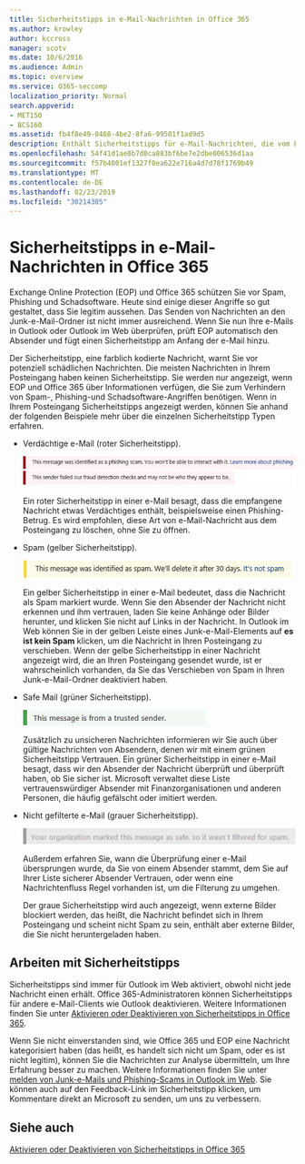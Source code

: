 ```yaml
---
title: Sicherheitstipps in e-Mail-Nachrichten in Office 365
ms.author: krowley
author: kccross
manager: scotv
ms.date: 10/6/2016
ms.audience: Admin
ms.topic: overview
ms.service: O365-seccomp
localization_priority: Normal
search.appverid:
- MET150
- BCS160
ms.assetid: fb4f8e49-0468-4be2-8fa6-99501f1ad9d5
description: Enthält Sicherheitstipps für e-Mail-Nachrichten, die vom EOP-und Office 365-Spamfilter gefiltert werden.
ms.openlocfilehash: 54f41d1ae0b7d0ca883bf6be7e2dbe006536d1aa
ms.sourcegitcommit: f57b4001ef1327f0ea622e716a4d7d78f1769b49
ms.translationtype: MT
ms.contentlocale: de-DE
ms.lasthandoff: 02/23/2019
ms.locfileid: "30214305"
---
```

# <a name="safety-tips-in-email-messages-in-office-365"></a>Sicherheitstipps in e-Mail-Nachrichten in Office 365

Exchange Online Protection (EOP) und Office 365 schützen Sie vor Spam, Phishing und Schadsoftware. Heute sind einige dieser Angriffe so gut gestaltet, dass Sie legitim aussehen. Das Senden von Nachrichten an den Junk-e-Mail-Ordner ist nicht immer ausreichend. Wenn Sie nun Ihre e-Mails in Outlook oder Outlook im Web überprüfen, prüft EOP automatisch den Absender und fügt einen Sicherheitstipp am Anfang der e-Mail hinzu. 
  
Der Sicherheitstipp, eine farblich kodierte Nachricht, warnt Sie vor potenziell schädlichen Nachrichten. Die meisten Nachrichten in Ihrem Posteingang haben keinen Sicherheitstipp. Sie werden nur angezeigt, wenn EOP und Office 365 über Informationen verfügen, die Sie zum Verhindern von Spam-, Phishing-und Schadsoftware-Angriffen benötigen. Wenn in Ihrem Posteingang Sicherheitstipps angezeigt werden, können Sie anhand der folgenden Beispiele mehr über die einzelnen Sicherheitstipp Typen erfahren.
  
- Verdächtige e-Mail (roter Sicherheitstipp).
    
    ![Screenshot, der einen roten Sicherheitstipp zeigt.](media/5078a0be-e556-44a1-b169-09d780d26898.png)
  
    Ein roter Sicherheitstipp in einer e-Mail besagt, dass die empfangene Nachricht etwas Verdächtiges enthält, beispielsweise einen Phishing-Betrug. Es wird empfohlen, diese Art von e-Mail-Nachricht aus dem Posteingang zu löschen, ohne Sie zu öffnen.
    
- Spam (gelber Sicherheitstipp).
    
    ![Screenshot, der einen gelben Sicherheitstipp zeigt.](media/793c9265-ea44-48fd-a98f-804fadd4163b.png)
  
    Ein gelber Sicherheitstipp in einer e-Mail bedeutet, dass die Nachricht als Spam markiert wurde. Wenn Sie den Absender der Nachricht nicht erkennen und ihm vertrauen, laden Sie keine Anhänge oder Bilder herunter, und klicken Sie nicht auf Links in der Nachricht. In Outlook im Web können Sie in der gelben Leiste eines Junk-e-Mail-Elements auf **es ist kein Spam** klicken, um die Nachricht in Ihren Posteingang zu verschieben. Wenn der gelbe Sicherheitstipp in einer Nachricht angezeigt wird, die an Ihren Posteingang gesendet wurde, ist er wahrscheinlich vorhanden, da Sie das Verschieben von Spam in Ihren Junk-e-Mail-Ordner deaktiviert haben. 
    
- Safe Mail (grüner Sicherheitstipp).
    
    ![Screenshot, der eine grüne Sicherheitsspitze zeigt.](media/acbc11d0-f626-4848-9fbf-66eeeda3f803.png)
  
    Zusätzlich zu unsicheren Nachrichten informieren wir Sie auch über gültige Nachrichten von Absendern, denen wir mit einem grünen Sicherheitstipp Vertrauen. Ein grüner Sicherheitstipp in einer e-Mail besagt, dass wir den Absender der Nachricht überprüft und überprüft haben, ob Sie sicher ist. Microsoft verwaltet diese Liste vertrauenswürdiger Absender mit Finanzorganisationen und anderen Personen, die häufig gefälscht oder imitiert werden.
    
- Nicht gefilterte e-Mail (grauer Sicherheitstipp).
    
    ![Screenshot, der eine graue Sicherheitsspitze zeigt.](media/c4d0cf8f-08e9-4c84-beee-1d9e0b022e0a.png)
  
    Außerdem erfahren Sie, wann die Überprüfung einer e-Mail übersprungen wurde, da Sie von einem Absender stammt, dem Sie auf Ihrer Liste sicherer Absender Vertrauen, oder wenn eine Nachrichtenfluss Regel vorhanden ist, um die Filterung zu umgehen. 
    
    Der graue Sicherheitstipp wird auch angezeigt, wenn externe Bilder blockiert werden, das heißt, die Nachricht befindet sich in Ihrem Posteingang und scheint nicht Spam zu sein, enthält aber externe Bilder, die Sie nicht heruntergeladen haben.
    
## <a name="working-with-safety-tips"></a>Arbeiten mit Sicherheitstipps

Sicherheitstipps sind immer für Outlook im Web aktiviert, obwohl nicht jede Nachricht einen erhält. Office 365-Administratoren können Sicherheitstipps für andere e-Mail-Clients wie Outlook deaktivieren. Weitere Informationen finden Sie unter [Aktivieren oder Deaktivieren von Sicherheitstipps in Office 365](enable-or-disable-safety-tips.md).
  
Wenn Sie nicht einverstanden sind, wie Office 365 und EOP eine Nachricht kategorisiert haben (das heißt, es handelt sich nicht um Spam, oder es ist nicht legitim), können Sie die Nachrichten zur Analyse übermitteln, um Ihre Erfahrung besser zu machen. Weitere Informationen finden Sie unter [melden von Junk-e-Mails und Phishing-Scams in Outlook im Web](https://technet.microsoft.com/library/dn594557.aspx). Sie können auch auf den Feedback-Link im Sicherheitstipp klicken, um Kommentare direkt an Microsoft zu senden, um uns zu verbessern.
  
## <a name="see-also"></a>Siehe auch

[Aktivieren oder Deaktivieren von Sicherheitstipps in Office 365](enable-or-disable-safety-tips.md)

